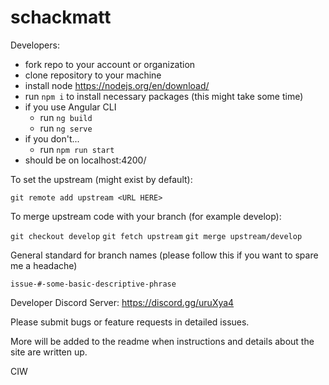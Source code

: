 # schackmatt

Developers:

-   fork repo to your account or organization
-   clone repository to your machine
-   install node https://nodejs.org/en/download/
-   run `npm i` to install necessary packages (this might take some time)
-   if you use Angular CLI
    -   run `ng build`
    -   run `ng serve`
-   if you don't...
    -   run `npm run start`
-   should be on localhost:4200/

To set the upstream (might exist by default):

`git remote add upstream <URL HERE>`

To merge upstream code with your branch (for example develop):

`git checkout develop`
`git fetch upstream`
`git merge upstream/develop`

General standard for branch names (please follow this if you want to spare me a headache)

`issue-#-some-basic-descriptive-phrase`

Developer Discord Server: https://discord.gg/uruXya4

Please submit bugs or feature requests in detailed issues.

More will be added to the readme when instructions and details about the site are written up.

CIW
